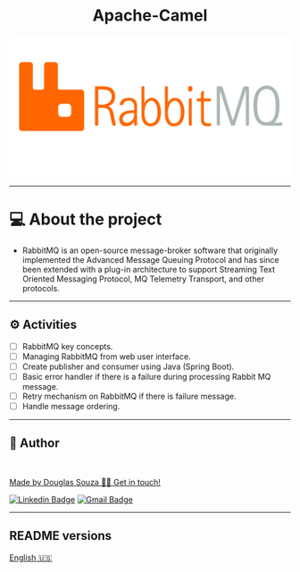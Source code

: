 <h1 align="center">Apache-Camel</h1>


<p align="center">
    <img src="assets/logo.png"/>
</p>

---

# 💻 About the project

- RabbitMQ is an open-source message-broker software that originally implemented the Advanced Message Queuing Protocol and has since been extended with a plug-in architecture to support Streaming Text Oriented Messaging Protocol, MQ Telemetry Transport, and other protocols.

---

## ⚙️ Activities

- [ ] RabbitMQ key concepts.
- [ ] Managing RabbitMQ from web user interface.
- [ ] Create publisher and consumer using Java (Spring Boot).
- [ ] Basic error handler if there is a failure during processing Rabbit MQ message.
- [ ] Retry mechanism on RabbitMQ if there is failure message.
- [ ] Handle message ordering.

---

## 🦸 Author

<a href="#">
    <img style="border-radius: 50%;" src="https://avatars.githubusercontent.com/u/50157211?s=120&v=4" width="100px;" alt=""/>
<br />

Made by Douglas Souza 👋🏽 Get in touch!

[![Linkedin Badge](https://img.shields.io/badge/-Douglas-blue?style=flat-square&logo=Linkedin&logoColor=white&link=https://www.linkedin.com/in/dagurasujava/)](https://www.linkedin.com/in/dagurasujava/)
[![Gmail Badge](https://img.shields.io/badge/-contini.ds@gmail.com-c14438?style=flat-square&logo=Gmail&logoColor=white&link=mailto:contini.ds@gmail.com)](mailto:contini.ds@gmail.com)

---
## README versions

[English 🇺🇸](./README.md)
